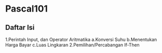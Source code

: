# Pascal101

## Daftar Isi
1.Perintah Input, dan Operator Aritmatika
a.Konversi Suhu
    b.Menentukan Harga Bayar
    c.Luas Lingkaran
2.Pemilihan/Percabangan If-Then
